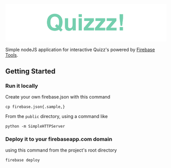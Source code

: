 ![public/img/banner.png](public/img/banner.png)

Simple nodeJS application for interactive Quizz's powered by [Firebase Tools](https://github.com/firebase/firebase-tools).

## Getting Started

### Run it locally

Create your own firebase.json with this command

```shell
cp firebase.json{.sample,}
```

From the `public` directory, using a command like

```shell
python -m SimpleHTTPServer
```

### Deploy it to your firebaseapp.com domain
using this command from the project's root directory

```shell
firebase deploy
```

